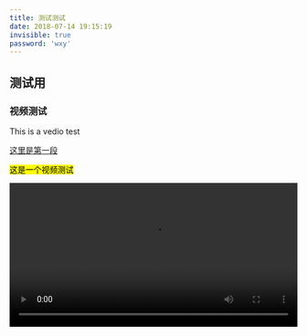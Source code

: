 ```yaml
---
title: 测试测试
date: 2018-07-14 19:15:19
invisible: true
password: 'wxy'
---
```

## 测试用
### 视频测试

This is a vedio test

<u>这里是第一段</u>

<mark>这是一个视频测试</mark>

<div>
<video width="100%" style="clear:both;display:block;margin:auto" controls>
	<source src="http://clips.vorwaerts-gmbh.de/VfE_html5.mp4">
</video>
</div>